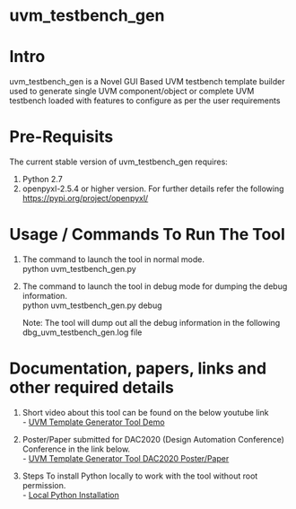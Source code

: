 # uvm_testbench_gen

# Intro
uvm_testbench_gen is a Novel GUI Based UVM testbench template builder used to generate single UVM component/object or complete UVM testbench loaded with features to configure as per the user requirements 

# Pre-Requisits
The current stable version of uvm_testbench_gen requires:
1. Python 2.7
2. openpyxl-2.5.4 or higher version. For further details refer the following https://pypi.org/project/openpyxl/ 

# Usage / Commands To Run The Tool
1. The command to launch the tool in normal mode.<br/>python uvm_testbench_gen.py

2. The command to launch the tool in debug mode for dumping the debug information.<br/>python uvm_testbench_gen.py debug

   Note: The tool will dump out all the debug information in the following dbg_uvm_testbench_gen.log file

# Documentation, papers, links and other required details
1. Short video about this tool can be found on the below youtube link<br/>- [UVM Template Generator Tool Demo](https://www.youtube.com/watch?v=DNopc-QDq0o)

2. Poster/Paper submitted for DAC2020 (Design Automation Conference) Conference in the link below.<br/>- [UVM Template Generator Tool DAC2020 Poster/Paper](https://github.com/hellovimo/uvm_testbench_gen/blob/main/Documents/DAC2020_Novel_GUI_Based_UVM_Template_Builder_Vignesh_Manoharan.pdf)

3. Steps To install Python locally to work with the tool without root permission.<br/>- [Local Python Installation](https://hellovimo.github.io/uvm_testbench_gen/localpythoninstall.html)
